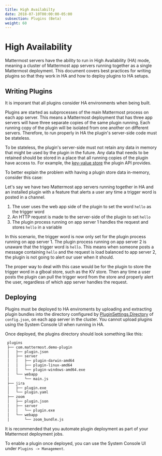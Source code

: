 ```yaml
---
title: High Availabilty
date: 2018-07-10T00:00:00-05:00
subsection: Plugins (Beta)
weight: 60
---
```


# High Availability

Mattermost servers have the ability to run in High Availability (HA) mode, meaning a cluster of Mattermost app servers running together as a single Mattermost deployment. This document covers best practices for writing plugins so that they work in HA and how to deploy plugins to HA setups.

## Writing Plugins

It is imporant that all plugins consider HA environments when being built.

Plugins are started as subprocesses of the main Mattermost process on each app server. This means a Mattermost deployment that has three app servers will have three separate copies of the same plugin running. Each running copy of the plugin will be isolated from one another on different servers. Therefore, to run properly in HA the plugin's server-side code must be stateless.

To be stateless, the plugin's server-side must not retain any data in memory that might be used by the plugin in the future. Any data that needs to be retained should be stored in a place that all running copies of the plugin have access to. For example, the [key-value store](/extend/plugins/server/reference/#API.KVSet) the plugin API provides.

To better explain the problem with having a plugin store data in-memory, consider this case:

Let's say we have two Mattermost app servers running together in HA and an installed plugin with a feature that alerts a user any time a trigger word is posted in a channel.

1. The user uses the web app side of the plugin to set the word `hello` as the trigger word
2. An HTTP request is made to the server-side of the plugin to set `hello`
3. The plugin process running on app server 1 handles the request and stores `hello` in a variable

In this scenario, the trigger word is now only set for the plugin process running on app server 1. The plugin process running on app server 2 is unaware that the trigger word is `hello`. This means when someone posts a message containing `hello` and the request is load balanced to app server 2, the plugin is not going to alert our user when it should. 

The proper way to deal with this case would be for the plugin to store the trigger word in a glboal store, such as the KV store. Then any time a user posts the plugin can pull the trigger word from the store and properly alert the user, regardless of which app server handles the request.

## Deploying

Plugins must be deployed to HA enviroments by uploading and extracting plugin bundles into the directory configured by [PluginSettings.Directory](https://docs.mattermost.com/administration/config-settings.html#directory) of `config.json`, on each app server in the cluster. You cannot upload plugins using the System Console UI when running in HA.

Once deployed, the plugins directory should look something like this:

```sh
 plugins
 ├── com.mattermost.demo-plugin
 │   ├── plugin.json
 │   ├── server
 │   │   ├── plugin-darwin-amd64
 │   │   ├── plugin-linux-amd64
 │   │   └── plugin-windows-amd64.exe
 │   └── webapp
 │       └── main.js
 ├── jira
 │   ├── plugin.exe
 │   └── plugin.yaml
 ├── zoom
 │   ├── plugin.json
 │   ├── server
 │   │   └── plugin.exe
 │   └── webapp
 │       └── zoom_bundle.js
```

It is recommended that you automate plugin deployment as part of your Mattermost deployment jobs.

To enable a plugin once deployed, you can use the System Console UI under `Plugins -> Management`.